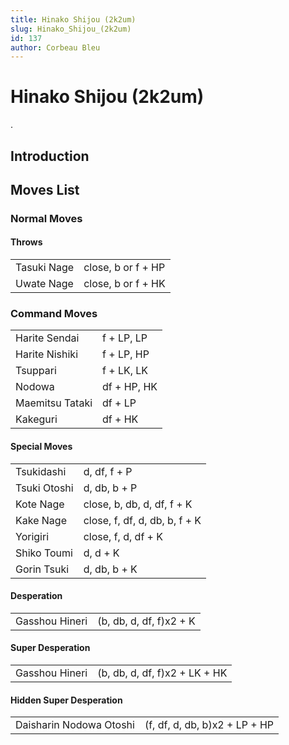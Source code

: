```yaml
---
title: Hinako Shijou (2k2um)
slug: Hinako_Shijou_(2k2um)
id: 137
author: Corbeau Bleu
---
```


# Hinako Shijou (2k2um)

.

## Introduction

## Moves List

### Normal Moves

#### Throws

|             |                    |
|-------------|--------------------|
| Tasuki Nage | close, b or f + HP |
| Uwate Nage  | close, b or f + HK |

### Command Moves

|                 |             |
|-----------------|-------------|
| Harite Sendai   | f + LP, LP  |
| Harite Nishiki  | f + LP, HP  |
| Tsuppari        | f + LK, LK  |
| Nodowa          | df + HP, HK |
| Maemitsu Tataki | df + LP     |
| Kakeguri        | df + HK     |

#### Special Moves

|              |                               |
|--------------|-------------------------------|
| Tsukidashi   | d, df, f + P                  |
| Tsuki Otoshi | d, db, b + P                  |
| Kote Nage    | close, b, db, d, df, f + K    |
| Kake Nage    | close, f, df, d, db, b, f + K |
| Yorigiri     | close, f, d, df + K           |
| Shiko Toumi  | d, d + K                      |
| Gorin Tsuki  | d, db, b + K                  |

#### Desperation

|                |                         |
|----------------|-------------------------|
| Gasshou Hineri | (b, db, d, df, f)x2 + K |

#### Super Desperation

|                |                               |
|----------------|-------------------------------|
| Gasshou Hineri | (b, db, d, df, f)x2 + LK + HK |

#### Hidden Super Desperation

|                         |                               |
|-------------------------|-------------------------------|
| Daisharin Nodowa Otoshi | (f, df, d, db, b)x2 + LP + HP |
